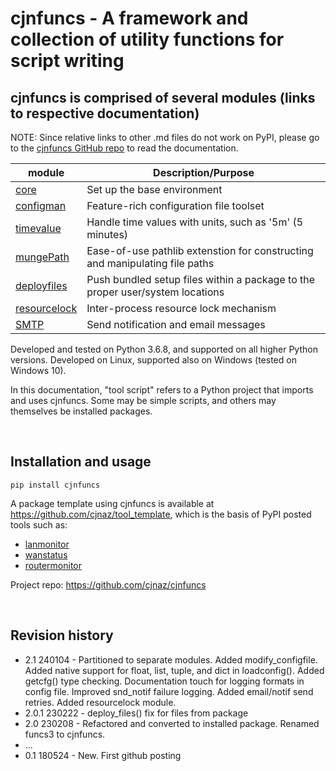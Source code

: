 # cjnfuncs - A framework and collection of utility functions for script writing

## cjnfuncs is comprised of several modules (links to respective documentation)

NOTE:  Since relative links to other .md files do not work on PyPI, please go to the [cjnfuncs GitHub repo](https://github.com/cjnaz/cjnfuncs) to read the documentation. 

module | Description/Purpose
--|--
[core](core.md)               | Set up the base environment
[configman](configman.md)     | Feature-rich configuration file toolset
[timevalue](timevalue.md)     | Handle time values with units, such as '5m' (5 minutes)
[mungePath](mungePath.md)     | Ease-of-use pathlib extenstion for constructing and manipulating file paths
[deployfiles](deployfiles.md) | Push bundled setup files within a package to the proper user/system locations
[resourcelock](resourcelock.md) | Inter-process resource lock mechanism
[SMTP](SMTP.md)               | Send notification and email messages

Developed and tested on Python 3.6.8, and supported on all higher Python versions.
Developed on Linux, supported also on Windows (tested on Windows 10).

In this documentation, "tool script" refers to a Python project that imports and uses cjnfuncs. Some may be simple scripts, and others may themselves be installed packages.

<br/>

## Installation and usage

```
pip install cjnfuncs
```

A package template using cjnfuncs is available at https://github.com/cjnaz/tool_template, which 
is the basis of PyPI posted tools such as:
  - [lanmonitor](https://pypi.org/project/lanmonitor/)
  - [wanstatus](https://pypi.org/project/wanstatus/)
  - [routermonitor](https://pypi.org/project/routermonitor/)

Project repo:  https://github.com/cjnaz/cjnfuncs

<br/>

## Revision history
- 2.1 240104 - Partitioned to separate modules.
  Added modify_configfile. 
  Added native support for float, list, tuple, and dict in loadconfig(). 
  Added getcfg() type checking. 
  Documentation touch for logging formats in config file. 
  Improved snd_notif failure logging. 
  Added email/notif send retries.
  Added resourcelock module.
- 2.0.1 230222 - deploy_files() fix for files from package
- 2.0 230208 - Refactored and converted to installed package.  Renamed funcs3 to cjnfuncs.
- ...
- 0.1 180524 - New.  First github posting